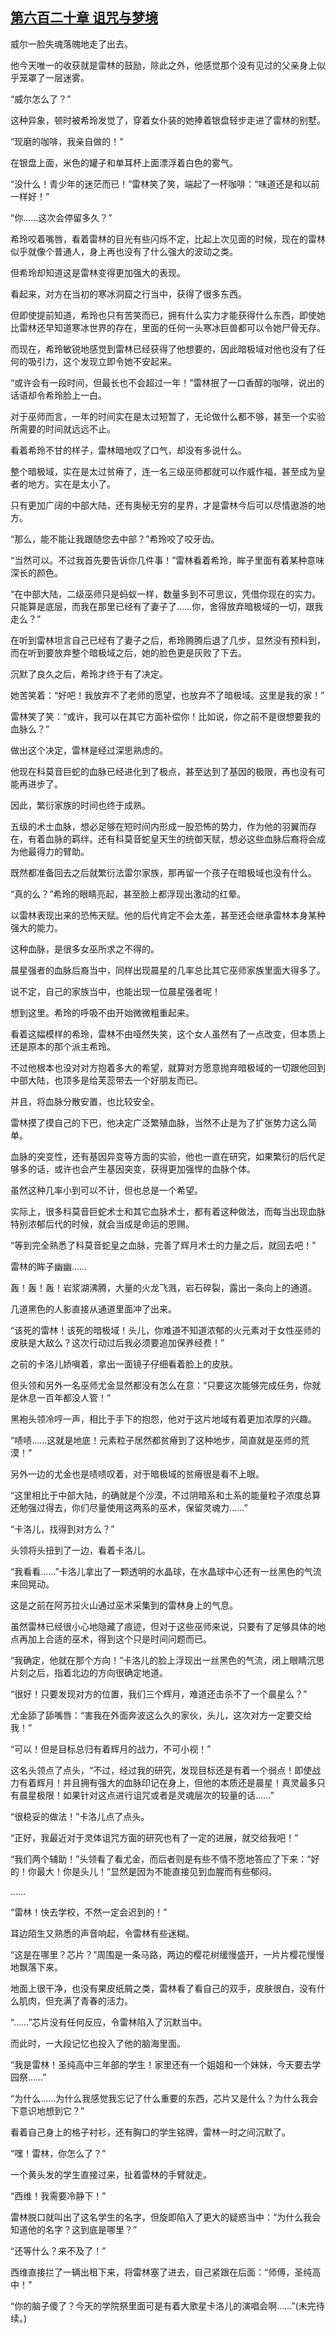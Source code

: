 ## [第六百二十章 诅咒与梦境](https://www.xxbiquge.com/11_11222/8975248.html)


  威尔一脸失魂落魄地走了出去。

  他今天唯一的收获就是雷林的鼓励，除此之外，他感觉那个没有见过的父亲身上似乎笼罩了一层迷雾。

  “威尔怎么了？”

  这种异象，顿时被希玲发觉了，穿着女仆装的她捧着银盘轻步走进了雷林的别墅。

  “现磨的咖啡，我亲自做的！”

  在银盘上面，米色的罐子和单耳杯上面漂浮着白色的雾气。

  “没什么！青少年的迷茫而已！”雷林笑了笑，端起了一杯咖啡：“味道还是和以前一样好！”

  “你……这次会停留多久？”

  希玲咬着嘴唇，看着雷林的目光有些闪烁不定，比起上次见面的时候，现在的雷林似乎就像个普通人，身上再也没有了什么强大的波动之类。

  但希玲却知道这是雷林变得更加强大的表现。

  看起来，对方在当初的寒冰洞窟之行当中，获得了很多东西。

  但即使提前知道，希玲也只有苦笑而已，拥有什么实力才能获得什么东西，即使她比雷林还早知道寒冰世界的存在，里面的任何一头寒冰巨兽都可以令她尸骨无存。

  而现在，希玲敏锐地感觉到雷林已经获得了他想要的，因此暗极域对他也没有了任何的吸引力，这个发现立即令她不安起来。

  “或许会有一段时间，但最长也不会超过一年！”雷林抿了一口香醇的咖啡，说出的话语却令希玲脸上一白。

  对于巫师而言，一年的时间实在是太过短暂了，无论做什么都不够，甚至一个实验所需要的时间就远远不止。

  看着希玲不甘的样子，雷林暗地叹了口气，却没有多说什么。

  整个暗极域，实在是太过贫瘠了，连一名三级巫师都就可以作威作福，甚至成为皇者的地方。实在是太小了。

  只有更加广阔的中部大陆，还有奥秘无穷的星界，才是雷林今后可以尽情遨游的地方。

  “那么，能不能让我跟随您去中部？”希玲咬了咬牙齿。

  “当然可以。不过我首先要告诉你几件事！”雷林看着希玲，眸子里面有着某种意味深长的颜色。

  “在中部大陆，二级巫师只是蚂蚁一样，数量多到不可思议，凭借你现在的实力。只能算是底层，而我在那里已经有了妻子了……你，舍得放弃暗极域的一切，跟我走么？”

  在听到雷林坦言自己已经有了妻子之后，希玲腾腾后退了几步，显然没有预料到，而在听到要放弃整个暗极域之后，她的脸色更是灰败了下去。

  沉默了良久之后，希玲才终于有了决定。

  她苦笑着：“好吧！我放弃不了老师的愿望，也放弃不了暗极域。这里是我的家！”

  雷林笑了笑：“或许，我可以在其它方面补偿你！比如说，你之前不是很想要我的血脉么？”

  做出这个决定，雷林是经过深思熟虑的。

  他现在科莫音巨蛇的血脉已经进化到了极点，甚至达到了基因的极限，再也没有可能再进步了。

  因此，繁衍家族的时间也终于成熟。

  五级的术士血脉，想必足够在短时间内形成一股恐怖的势力，作为他的羽翼而存在，有着血脉的羁绊。还有科莫音蛇皇天生的统御天赋，想必这些血脉后裔将会成为他最得力的臂助。

  既然都准备回去之后就繁衍法雷尔家族，那再留一个孩子在暗极域也没有什么。

  “真的么？”希玲的眼睛亮起，甚至脸上都浮现出激动的红晕。

  以雷林表现出来的恐怖天赋。他的后代肯定不会太差，甚至还会继承雷林本身某种强大的能力。

  这种血脉，是很多女巫所求之不得的。

  晨星强者的血脉后裔当中，同样出现晨星的几率总比其它巫师家族里面大得多了。

  说不定，自己的家族当中，也能出现一位晨星强者呢！

  想到这里。希玲的呼吸不由开始微微粗重起来。

  看着这幅模样的希玲，雷林不由哑然失笑，这个女人虽然有了一点改变，但本质上还是原本的那个派主希玲。

  不过他根本也没对对方抱着多大的希望，就算对方愿意抛弃暗极域的一切跟他回到中部大陆，也顶多是给芙蕊带去一个好朋友而已。

  并且，将血脉分散安置，也比较安全。

  雷林摸了摸自己的下巴，他决定广泛繁殖血脉，当然不止是为了扩张势力这么简单。

  血脉的突变性，还有基因异变等方面的实验，他也一直在研究，如果繁衍的后代足够多的话，或许也会产生基因突变，获得更加强悍的血脉个体。

  虽然这种几率小到可以不计，但也总是一个希望。

  实际上，很多科莫音巨蛇术士和其它血脉术士，都有着这种做法，而每当出现血脉特别浓郁后代的时候，就会当成是命运的恩赐。

  “等到完全熟悉了科莫音蛇皇之血脉，完善了辉月术士的力量之后，就回去吧！”

  雷林的眸子幽幽……

  轰！轰！轰！岩浆湖沸腾，大量的火龙飞溅，岩石碎裂，露出一条向上的通道。

  几道黑色的人影直接从通道里面冲了出来。

  “该死的雷林！该死的暗极域！头儿，你难道不知道浓郁的火元素对于女性巫师的皮肤是大敌么？这次行动过后我必须要追加保养经费！”

  之前的卡洛儿娇嗔着，拿出一面镜子仔细看着脸上的皮肤。

  但头领和另外一名巫师尤金显然都没有怎么在意：“只要这次能够完成任务，你就是休息一百年都没人管！”

  黑袍头领冷哼一声，相比于手下的抱怨，他对于这片地域有着更加浓厚的兴趣。

  “啧啧……这就是地底！元素粒子居然都贫瘠到了这种地步，简直就是巫师的荒漠！”

  另外一边的尤金也是啧啧叹着，对于暗极域的贫瘠很是看不上眼。

  “这里相比于中部大陆，的确就是个沙漠，不过阴暗系和土系的能量粒子浓度总算还勉强过得去，你们尽量使用这两系的巫术，保留灵魂力……”

  “卡洛儿，找得到对方么？”

  头领将头扭到了一边，看着卡洛儿。

  “我看看……”卡洛儿拿出了一颗透明的水晶球，在水晶球中心还有一丝黑色的气流来回晃动。

  这是之前在阿苏拉火山通过巫术采集到的雷林身上的气息。

  虽然雷林已经很小心地隐藏了痕迹，但对于这些巫师来说，只要有了足够具体的地点再加上合适的巫术，得到这个只是时间问题而已。

  “我确定，他就在那个方向！”卡洛儿的脸上浮现出一丝黑色的气流，闭上眼睛沉思片刻之后，指着北边的方向很确定地道。

  “很好！只要发现对方的位置，我们三个辉月，难道还击杀不了一个晨星么？”

  尤金舔了舔嘴唇：“害我在外面奔波这么久的家伙，头儿，这次对方一定要交给我！”

  “可以！但是目标总归有着辉月的战力，不可小视！”

  这名头领点了点头，“不过，经过我的研究，发现目标还是有着一个弱点！即使战力有着辉月！并且拥有强大的血脉印记在身上，但他的本质还是晨星！真灵最多只有晨星极限！如果针对这点进行诅咒或者是灵魂层次的较量的话……”

  “很稳妥的做法！”卡洛儿点了点头。

  “正好，我最近对于灵体诅咒方面的研究也有了一定的进展，就交给我吧！”

  “我们两个辅助！”头领看了看尤金，而后者则是有些不情不愿地答应了下来：“好的！你最大！你是头儿！”显然是因为不能直接见到血腥而有些郁闷。

  ……

  “雷林！快去学校，不然一定会迟到的！”

  耳边陌生又熟悉的声音响起，令雷林有些迷糊。

  “这是在哪里？芯片？”周围是一条马路，两边的樱花树缓慢盛开，一片片樱花慢慢地飘落下来。

  地面上很干净，也没有果皮纸屑之类，雷林看了看自己的双手，皮肤很白，没有什么肌肉，但充满了青春的活力。

  “……”芯片没有任何反应，令雷林陷入了沉默当中。

  而此时，一大段记忆也投入了他的脑海里面。

  “我是雷林！圣纯高中三年部的学生！家里还有一个姐姐和一个妹妹，今天要去学园祭……”

  “为什么……为什么我感觉我忘记了什么重要的东西，芯片又是什么？为什么我会下意识地想到它？”

  看着自己身上的格子衬衫，还有胸口的学生铭牌，雷林一时之间沉默了。

  “嘿！雷林，你怎么了？”

  一个黄头发的学生直接过来，扯着雷林的手臂就走。

  “西维！我需要冷静下！”

  雷林脱口就叫出了这名学生的名字，但旋即陷入了更大的疑惑当中：“为什么我会知道他的名字？这到底是哪里？”

  “还等什么？来不及了！”

  西维直接拦了一辆出租下来，将雷林塞了进去，自己紧跟在后面：“师傅，圣纯高中！”

  “你的脑子傻了？今天的学院祭里面可是有着大歌星卡洛儿的演唱会啊……”(未完待续。)
